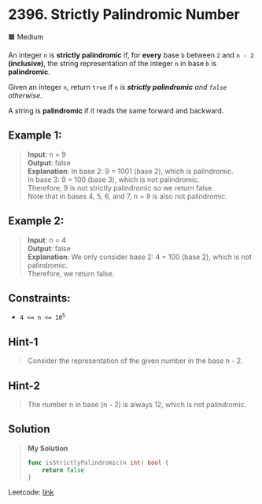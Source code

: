 # 2396. Strictly Palindromic Number
🟧 Medium

An integer `n` is **strictly palindromic** if, for **every** base `b` between `2` and `n - 2` **(inclusive)**, the string representation of the integer `n` in base `b` is **palindromic**.

Given an integer `n`, return `true` if `n` *is **strictly palindromic** and `false` otherwise.*

A string is **palindromic** if it reads the same forward and backward.

## Example 1:

> **Input**: n = 9 \
> **Output**: false \
> **Explanation**: In base 2: 9 = 1001 (base 2), which is palindromic. \
In base 3: 9 = 100 (base 3), which is not palindromic. \
Therefore, 9 is not strictly palindromic so we return false. \
Note that in bases 4, 5, 6, and 7, n = 9 is also not  palindromic. 

## Example 2:

> **Input**: n = 4 \
> **Output**: false \
> **Explanation**: We only consider base 2: 4 = 100 (base 2), which is not palindromic. \
Therefore, we return false.

## Constraints:

* <code>4 <= n <= 10<sup>5</sup></code>

## Hint-1
> Consider the representation of the given number in the base n - 2.

## Hint-2
> The number n in base (n - 2) is always 12, which is not palindromic.

## Solution
> **My Solution**
> ```go
> func isStrictlyPalindromic(n int) bool {
>     return false
> }
> ```

Leetcode: [link](https://leetcode.com/problems/strictly-palindromic-number/description/)    